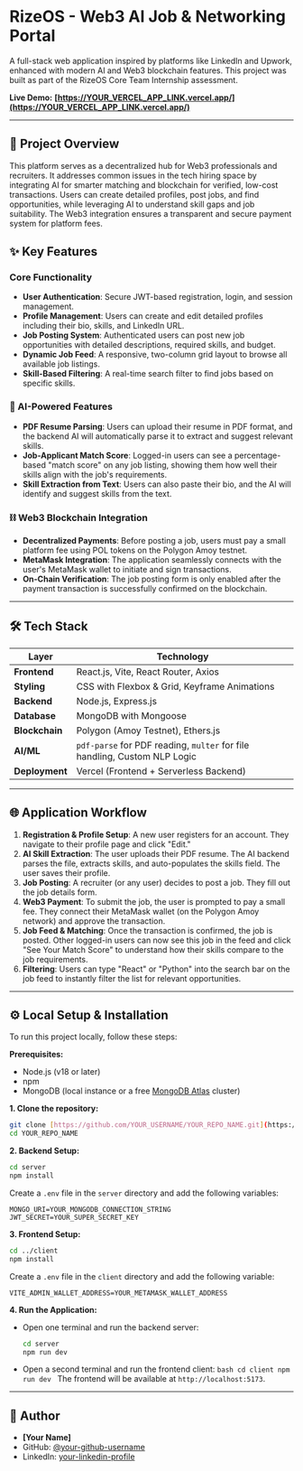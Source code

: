 # RizeOS - Web3 AI Job & Networking Portal

A full-stack web application inspired by platforms like LinkedIn and Upwork, enhanced with modern AI and Web3 blockchain features. This project was built as part of the RizeOS Core Team Internship assessment.

**Live Demo:** **[https://YOUR_VERCEL_APP_LINK.vercel.app/](https://YOUR_VERCEL_APP_LINK.vercel.app/)**

---

## 🚀 Project Overview

This platform serves as a decentralized hub for Web3 professionals and recruiters. It addresses common issues in the tech hiring space by integrating AI for smarter matching and blockchain for verified, low-cost transactions. Users can create detailed profiles, post jobs, and find opportunities, while leveraging AI to understand skill gaps and job suitability. The Web3 integration ensures a transparent and secure payment system for platform fees.

## ✨ Key Features

### Core Functionality

- **User Authentication**: Secure JWT-based registration, login, and session management.
- **Profile Management**: Users can create and edit detailed profiles including their bio, skills, and LinkedIn URL.
- **Job Posting System**: Authenticated users can post new job opportunities with detailed descriptions, required skills, and budget.
- **Dynamic Job Feed**: A responsive, two-column grid layout to browse all available job listings.
- **Skill-Based Filtering**: A real-time search filter to find jobs based on specific skills.

### 🤖 AI-Powered Features

- **PDF Resume Parsing**: Users can upload their resume in PDF format, and the backend AI will automatically parse it to extract and suggest relevant skills.
- **Job-Applicant Match Score**: Logged-in users can see a percentage-based "match score" on any job listing, showing them how well their skills align with the job's requirements.
- **Skill Extraction from Text**: Users can also paste their bio, and the AI will identify and suggest skills from the text.

### ⛓️ Web3 Blockchain Integration

- **Decentralized Payments**: Before posting a job, users must pay a small platform fee using POL tokens on the Polygon Amoy testnet.
- **MetaMask Integration**: The application seamlessly connects with the user's MetaMask wallet to initiate and sign transactions.
- **On-Chain Verification**: The job posting form is only enabled after the payment transaction is successfully confirmed on the blockchain.

---

## 🛠️ Tech Stack

| Layer          | Technology                                                                |
| -------------- | ------------------------------------------------------------------------- |
| **Frontend**   | React.js, Vite, React Router, Axios                                       |
| **Styling**    | CSS with Flexbox & Grid, Keyframe Animations                              |
| **Backend**    | Node.js, Express.js                                                       |
| **Database**   | MongoDB with Mongoose                                                     |
| **Blockchain** | Polygon (Amoy Testnet), Ethers.js                                         |
| **AI/ML**      | `pdf-parse` for PDF reading, `multer` for file handling, Custom NLP Logic |
| **Deployment** | Vercel (Frontend + Serverless Backend)                                    |

---

## 🌐 Application Workflow

1.  **Registration & Profile Setup**: A new user registers for an account. They navigate to their profile page and click "Edit."
2.  **AI Skill Extraction**: The user uploads their PDF resume. The AI backend parses the file, extracts skills, and auto-populates the skills field. The user saves their profile.
3.  **Job Posting**: A recruiter (or any user) decides to post a job. They fill out the job details form.
4.  **Web3 Payment**: To submit the job, the user is prompted to pay a small fee. They connect their MetaMask wallet (on the Polygon Amoy network) and approve the transaction.
5.  **Job Feed & Matching**: Once the transaction is confirmed, the job is posted. Other logged-in users can now see this job in the feed and click "See Your Match Score" to understand how their skills compare to the job requirements.
6.  **Filtering**: Users can type "React" or "Python" into the search bar on the job feed to instantly filter the list for relevant opportunities.

---

## ⚙️ Local Setup & Installation

To run this project locally, follow these steps:

**Prerequisites:**

- Node.js (v18 or later)
- npm
- MongoDB (local instance or a free [MongoDB Atlas](https://www.mongodb.com/cloud/atlas) cluster)

**1. Clone the repository:**

```bash
git clone [https://github.com/YOUR_USERNAME/YOUR_REPO_NAME.git](https://github.com/YOUR_USERNAME/YOUR_REPO_NAME.git)
cd YOUR_REPO_NAME
```

**2. Backend Setup:**

```bash
cd server
npm install
```

Create a `.env` file in the `server` directory and add the following variables:

```
MONGO_URI=YOUR_MONGODB_CONNECTION_STRING
JWT_SECRET=YOUR_SUPER_SECRET_KEY
```

**3. Frontend Setup:**

```bash
cd ../client
npm install
```

Create a `.env` file in the `client` directory and add the following variable:

```
VITE_ADMIN_WALLET_ADDRESS=YOUR_METAMASK_WALLET_ADDRESS
```

**4. Run the Application:**

- Open one terminal and run the backend server:
  ```bash
  cd server
  npm run dev
  ```
- Open a second terminal and run the frontend client:
  `bash
    cd client
    npm run dev
    `
  The frontend will be available at `http://localhost:5173`.

---

## 👤 Author

- **[Your Name]**
- GitHub: [@your-github-username](https://github.com/your-github-username)
- LinkedIn: [your-linkedin-profile](https://linkedin.com/in/your-profile)
